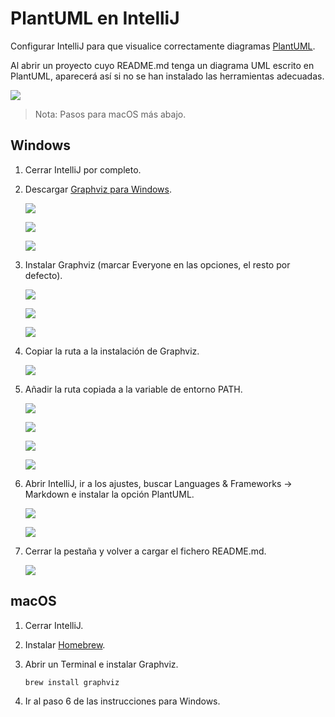 # PlantUML en IntelliJ

Configurar IntelliJ para que visualice correctamente diagramas [PlantUML](https://plantuml.com/es/).

Al abrir un proyecto cuyo README.md tenga un diagrama UML escrito en PlantUML, aparecerá así si no se han instalado las herramientas adecuadas.

![](./capturas/VirtualBox_Windows_10_09_03_2020_20_48_24.png)

> Nota: Pasos para macOS más abajo.

## Windows

1. Cerrar IntelliJ por completo.

2. Descargar [Graphviz para Windows](https://graphviz.gitlab.io/_pages/Download/Download_windows.html).
 
	![](./capturas/VirtualBox_Windows_10_09_03_2020_20_50_18.png)
	
	![](./capturas/VirtualBox_Windows_10_09_03_2020_20_50_35.png)
	
	![](./capturas/VirtualBox_Windows_10_09_03_2020_20_50_49.png)

3. Instalar Graphviz (marcar Everyone en las opciones, el resto por defecto).

	![](./capturas/VirtualBox_Windows_10_09_03_2020_20_51_12.png)
	
	![](./capturas/VirtualBox_Windows_10_09_03_2020_20_51_23.png)
	
	![](./capturas/VirtualBox_Windows_10_09_03_2020_20_51_38.png)

4. Copiar la ruta a la instalación de Graphviz.

	![](./capturas/VirtualBox_Windows_10_09_03_2020_20_52_16.png)

5. Añadir la ruta copiada a la variable de entorno PATH.

	![](./capturas/VirtualBox_Windows_10_09_03_2020_20_52_32.png)
	
	![](./capturas/VirtualBox_Windows_10_09_03_2020_20_52_45.png)
	
	![](./capturas/VirtualBox_Windows_10_09_03_2020_20_53_45.png)
	
	![](./capturas/VirtualBox_Windows_10_09_03_2020_20_54_43.png)

6. Abrir IntelliJ, ir a los ajustes, buscar Languages & Frameworks -> Markdown e instalar la opción PlantUML.

	![](./capturas/VirtualBox_Windows_10_09_03_2020_20_55_46.png)
	
	![](./capturas/VirtualBox_Windows_10_09_03_2020_20_56_08.png)

7. Cerrar la pestaña y volver a cargar el fichero README.md.

	![](./capturas/VirtualBox_Windows_10_09_03_2020_20_57_32.png)

## macOS

1. Cerrar IntelliJ.

2. Instalar [Homebrew](https://brew.sh).

3. Abrir un Terminal e instalar Graphviz.

	```
	brew install graphviz
	```
	
4. Ir al paso 6 de las instrucciones para Windows.

